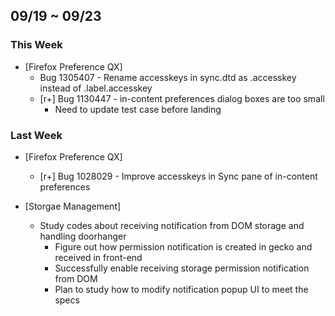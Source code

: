 ## 09/19 ~ 09/23 ##

### This Week ###

* [Firefox Preference QX]
  - Bug 1305407 - Rename accesskeys in sync.dtd as .accesskey instead of .label.accesskey
  - [r+] Bug 1130447 - in-content preferences dialog boxes are too small
    - Need to update test case before landing

### Last Week ###
* [Firefox Preference QX]
  - [r+] Bug 1028029 - Improve accesskeys in Sync pane of in-content preferences

* [Storgae Management]
  - Study codes about receiving notification from DOM storage and handling doorhanger
    - Figure out how permission notification is created in gecko and received in front-end
    - Successfully enable receiving storage permission notification from DOM
    - Plan to study how to modify notification popup UI to meet the specs
